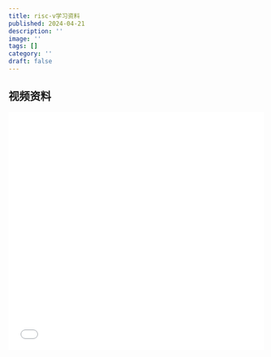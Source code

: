 ```yaml
---
title: risc-v学习资料
published: 2024-04-21
description: ''
image: ''
tags: []
category: ''
draft: false 
---
```


## 视频资料

<iframe width="100%" height="468" src="//player.bilibili.com/player.html?bvid=BV1Q5411w7z5“ scrolling="no" border="0" frameborder="no" framespacing="0" allowfullscreen="true"> </iframe>
